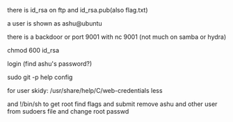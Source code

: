 there is id_rsa on ftp and id_rsa.pub(also flag.txt)

a user is shown as ashu@ubuntu

there is a backdoor or port 9001 with nc <IP> 9001 (not much on samba or hydra)

chmod 600 id_rsa

login (find  ashu's password?)

sudo git -p help config

for user skidy: /usr/share/help/C/web-credentials less

and !/bin/sh to get root
find flags and submit
remove ashu and other user from sudoers file and change root passwd
